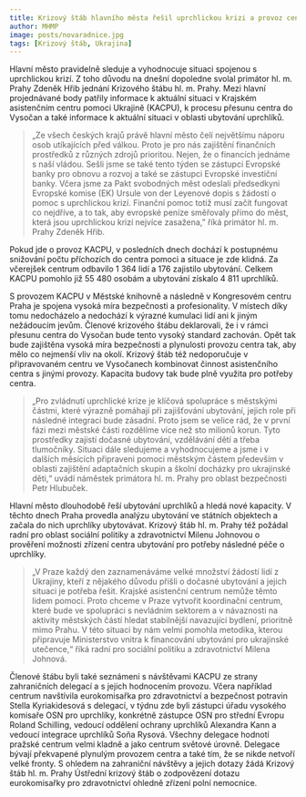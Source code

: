 ```yaml
---
title: Krizový štáb hlavního města řešil uprchlickou krizi a provoz centra pomoci Ukrajině
author: MHMP
image: posts/novaradnice.jpg
tags: [Krizový štáb, Ukrajina]
---
```


Hlavní město pravidelně sleduje a vyhodnocuje situaci spojenou s uprchlickou krizí. Z toho důvodu na dnešní dopoledne svolal primátor hl. m. Prahy Zdeněk Hřib jednání Krizového štábu hl. m. Prahy. Mezi hlavní projednávané body patřily informace k aktuální situaci v Krajském asistenčním centru pomoci Ukrajině (KACPU), k procesu přesunu centra do Vysočan a také informace k aktuální situaci v oblasti ubytování uprchlíků.

> „Ze všech českých krajů právě hlavní město čelí největšímu náporu osob utíkajících před válkou. Proto je pro nás zajištění finančních prostředků z různých zdrojů prioritou. Nejen, že o financích jednáme s naší vládou. Sešli jsme se také tento týden se zástupci Evropské banky pro obnovu a rozvoj a také se zástupci Evropské investiční banky. Včera jsme za Pakt svobodných měst odeslali předsedkyni Evropské komise (EK) Ursule von der Leyenové dopis s žádostí o pomoc s uprchlickou krizí. Finanční pomoc totiž musí začít fungovat co nejdříve, a to tak, aby evropské peníze směřovaly přímo do měst, která jsou uprchlickou krizí nejvíce zasažena,” říká primátor hl. m. Prahy Zdeněk Hřib.

Pokud jde o provoz KACPU, v posledních dnech dochází k postupnému snižování počtu příchozích do centra pomoci a situace je zde klidná. Za včerejšek centrum odbavilo 1 364 lidí a 176 zajistilo ubytování. Celkem KACPU pomohlo již 55 480 osobám a ubytování získalo 4 811 uprchlíků.

S provozem KACPU v Městské knihovně a následně v Kongresovém centru Praha je spojena vysoká míra bezpečnosti a profesionality. V místech díky tomu nedocházelo a nedochází k výrazné kumulaci lidí ani k jiným nežádoucím jevům. Členové krizového štábu deklarovali, že i v rámci přesunu centra do Vysočan bude tento vysoký standard zachován. Opět tak bude zajištěna vysoká míra bezpečnosti a plynulosti provozu centra tak, aby mělo co nejmenší vliv na okolí. Krizový štáb též nedoporučuje v připravovaném centru ve Vysočanech kombinovat činnost asistenčního centra s jinými provozy. Kapacita budovy tak bude plně využita pro potřeby centra.

> „Pro zvládnutí uprchlické krize je klíčová spolupráce s městskými částmi, které výrazně pomáhají při zajišťování ubytování, jejich role při následné integraci bude zásadní. Proto jsem se velice rád, že v první fázi mezi městské části rozdělíme více než sto milionů korun. Tyto prostředky zajistí dočasné ubytování, vzdělávání dětí a třeba tlumočníky. Situaci dále sledujeme a vyhodnocujeme a jsme i v dalších měsících připraveni pomoci městským částem především v oblasti zajištění adaptačních skupin a školní docházky pro ukrajinské děti,“ uvádí náměstek primátora hl. m. Prahy pro oblast bezpečnosti Petr Hlubuček.

Hlavní město dlouhodobě řeší ubytování uprchlíků a hledá nové kapacity. V těchto dnech Praha provedla analýzu ubytování ve státních objektech a začala do nich uprchlíky ubytovávat. Krizový štáb hl. m. Prahy též požádal radní pro oblast sociální politiky a zdravotnictví Milenu Johnovou o prověření možnosti zřízení centra ubytování pro potřeby následné péče o uprchlíky.

> „V Praze každý den zaznamenáváme velké množství žádostí lidí z Ukrajiny, kteří z nějakého důvodu přišli o dočasné ubytování a jejich situaci je potřeba řešit. Krajské asistenční centrum nemůže těmto lidem pomoci. Proto chceme v Praze vytvořit koordinační centrum, které bude ve spolupráci s nevládním sektorem a v návaznosti na aktivity městských částí hledat stabilnější navazující bydlení, prioritně mimo Prahu. V této situaci by nám velmi pomohla metodika, kterou připravuje Ministerstvo vnitra k financování ubytování pro ukrajinské utečence,“ říká radní pro sociální politiku a zdravotnictví Milena Johnová.

Členové štábu byli také seznámeni s návštěvami KACPU ze strany zahraničních delegací a s jejich hodnocením provozu. Včera například centrum navštívila eurokomisařka pro zdravotnictví a bezpečnost potravin Stella Kyriakidesová s delegací, v týdnu zde byli zástupci úřadu vysokého komisaře OSN pro uprchlíky, konkrétně zástupce OSN pro střední Evropu Roland Schilling, vedoucí oddělení ochrany uprchlíků Alexandra Kann a vedoucí integrace uprchlíků Soňa Rysová. Všechny delegace hodnotí pražské centrum velmi kladně a jako centrum světové úrovně. Delegace bývají překvapené plynulým provozem centra a také tím, že se nikde netvoří velké fronty. S ohledem na zahraniční návštěvy a jejich dotazy žádá Krizový štáb hl. m. Prahy Ústřední krizový štáb o zodpovězení dotazu eurokomisařky pro zdravotnictví ohledně zřízení polní nemocnice.
